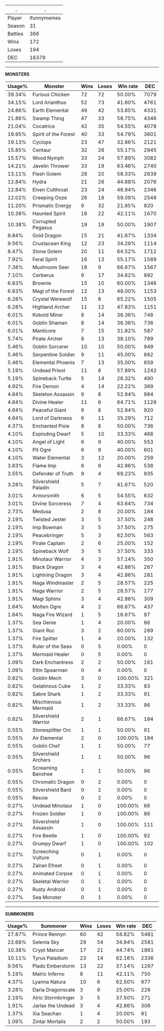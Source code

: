 .|.
|-|-
Player|ifunnymemes
Season|31
Battles|366
Wins|172
Loses|194
DEC|16379

---
**MONSTERS**

Usage%|Monster|Wins|Loses|Win rate|DEC|
-|-|-|-|-|-|
39.34%|Furious Chicken|72|72|50.00%|7079|
34.15%|Lord Arianthus|52|73|41.60%|4761|
24.86%|Earth Elemental|49|42|53.85%|4331|
21.86%|Swamp Thing|47|33|58.75%|4346|
21.04%|Cocatrice|42|35|54.55%|4078|
19.95%|Spirit of the Forest|40|33|54.79%|3601|
19.13%|Cyclops|23|47|32.86%|2121|
15.85%|Centaur|32|26|55.17%|2845|
15.57%|Wood Nymph|33|24|57.89%|3082|
14.21%|Javelin Thrower|33|19|63.46%|2740|
13.11%|Flesh Golem|28|20|58.33%|2639|
12.84%|Hydra|21|26|44.68%|2076|
12.84%|Elven Cutthroat|23|24|48.94%|2346|
12.02%|Creeping Ooze|26|18|59.09%|2548|
11.20%|Prismatic Energy|9|32|21.95%|820|
10.38%|Haunted Spirit|16|22|42.11%|1670|
10.38%|Corrupted Pegasus|19|19|50.00%|1907|
9.84%|Gold Dragon|15|21|41.67%|1334|
9.56%|Crustacean King|12|23|34.29%|1114|
8.47%|Stone Golem|20|11|64.52%|1712|
7.92%|Feral Spirit|16|13|55.17%|1589|
7.38%|Mushroom Seer|18|9|66.67%|1567|
7.10%|Cerberus|9|17|34.62%|892|
6.83%|Brownie|15|10|60.00%|1346|
6.83%|Magi of the Forest|12|13|48.00%|1153|
6.28%|Crystal Werewolf|15|8|65.22%|1505|
6.28%|Highland Archer|11|12|47.83%|1151|
6.01%|Kobold Miner|8|14|36.36%|748|
6.01%|Goblin Shaman|8|14|36.36%|736|
6.01%|Manticore|7|15|31.82%|587|
5.74%|Pirate Archer|8|13|38.10%|789|
5.46%|Goblin Sorcerer|10|10|50.00%|949|
5.46%|Serpentine Soldier|9|11|45.00%|882|
5.46%|Elemental Phoenix|7|13|35.00%|659|
5.19%|Undead Priest|11|8|57.89%|1242|
5.19%|Spineback Turtle|5|14|26.32%|490|
4.92%|Fire Demon|4|14|22.22%|369|
4.64%|Skeleton Assassin|9|8|52.94%|984|
4.64%|Divine Healer|11|6|64.71%|1129|
4.64%|Peaceful Giant|9|8|52.94%|920|
4.64%|Lord of Darkness|6|11|35.29%|712|
4.37%|Enchanted Pixie|8|8|50.00%|736|
4.10%|Exploding Dwarf|5|10|33.33%|468|
4.10%|Angel of Light|6|9|40.00%|553|
4.10%|Pit Ogre|6|9|40.00%|601|
4.10%|Water Elemental|3|12|20.00%|259|
3.83%|Flame Imp|6|8|42.86%|538|
3.55%|Defender of Truth|9|4|69.23%|935|
3.28%|Silvershield Paladin|5|7|41.67%|520|
3.01%|Armorsmith|6|5|54.55%|632|
3.01%|Divine Sorceress|7|4|63.64%|734|
2.73%|Medusa|2|8|20.00%|184|
2.19%|Twisted Jester|3|5|37.50%|248|
2.19%|Imp Bowman|3|5|37.50%|275|
2.19%|Peacebringer|5|3|62.50%|563|
2.19%|Pirate Captain|2|6|25.00%|152|
2.19%|Spineback Wolf|3|5|37.50%|333|
1.91%|Minotaur Warrior|4|3|57.14%|350|
1.91%|Black Dragon|3|4|42.86%|267|
1.91%|Lightning Dragon|3|4|42.86%|281|
1.91%|Naga Windmaster|2|5|28.57%|225|
1.91%|Naga Warrior|2|5|28.57%|177|
1.91%|Magi Sphinx|3|4|42.86%|309|
1.64%|Molten Ogre|4|2|66.67%|437|
1.64%|Naga Fire Wizard|1|5|16.67%|97|
1.37%|Sea Genie|1|4|20.00%|86|
1.37%|Giant Roc|3|2|60.00%|289|
1.37%|Fire Spitter|1|4|20.00%|132|
1.37%|Ruler of the Seas|0|5|0.00%|0|
1.37%|Mermaid Healer|0|5|0.00%|0|
1.09%|Dark Enchantress|2|2|50.00%|161|
1.09%|Ettin Spearman|0|4|0.00%|0|
0.82%|Goblin Mech|3|0|100.00%|321|
0.82%|Gelatinous Cube|1|2|33.33%|83|
0.82%|Sabre Shark|1|2|33.33%|91|
0.82%|Mischievous Mermaid|1|2|33.33%|96|
0.82%|Silvershield Warrior|2|1|66.67%|184|
0.55%|Stonesplitter Orc|1|1|50.00%|91|
0.55%|Air Elemental|2|0|100.00%|184|
0.55%|Goblin Chef|1|1|50.00%|77|
0.55%|Silvershield Archers|1|1|50.00%|96|
0.55%|Screaming Banshee|1|1|50.00%|96|
0.55%|Chromatic Dragon|0|2|0.00%|0|
0.55%|Silvershield Bard|0|2|0.00%|0|
0.55%|Rexxie|0|2|0.00%|0|
0.27%|Undead Minotaur|1|0|100.00%|66|
0.27%|Frozen Soldier|1|0|100.00%|86|
0.27%|Silvershield Assassin|1|0|100.00%|111|
0.27%|Fire Beetle|1|0|100.00%|92|
0.27%|Grumpy Dwarf|1|0|100.00%|102|
0.27%|Screeching Vulture|0|1|0.00%|0|
0.27%|Zalran Efreet|0|1|0.00%|0|
0.27%|Animated Corpse|0|1|0.00%|0|
0.27%|Skeletal Warrior|0|1|0.00%|0|
0.27%|Rusty Android|0|1|0.00%|0|
0.27%|Sea Monster|0|1|0.00%|0|

---
**SUMMONERS**

Usage%|Summoner|Wins|Loses|Win rate|DEC|
-|-|-|-|-|-|
27.87%|Prince Rennyn|60|42|58.82%|5481|
22.68%|Selenia Sky|29|54|34.94%|2581|
10.38%|Crypt Mancer|17|21|44.74%|1861|
10.11%|Tyrus Paladium|23|14|62.16%|2336|
9.56%|Plado Emberstorm|13|22|37.14%|1297|
5.19%|Malric Inferno|8|11|42.11%|750|
4.37%|Lyanna Natura|10|6|62.50%|977|
3.28%|Daria Dragonscale|3|9|25.00%|228|
2.19%|Alric Stormbringer|3|5|37.50%|271|
1.91%|Jarlax the Undead|3|4|42.86%|306|
1.37%|Xia Seachan|1|4|20.00%|91|
1.09%|Zintar Mortalis|2|2|50.00%|193|
